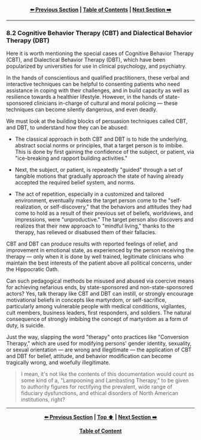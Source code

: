 <div align="center">
  
  **[:arrow_left: Previous Section][Prev] | [Table of Contents][TOC] | [Next Section :arrow_right:][Next]**
  
  [Prev]: /08-1.md
  [Next]: /09-0.md
  [TOC]: https://github.com/true-hindsight/long-overdue-justice/
  
</div>

---

### 8.2 Cognitive Behavior Therapy (CBT) and Dialectical Behavior Therapy (DBT)

Here it is worth mentioning the special cases of Cognitive Behavior Therapy (CBT), and Dialectical Behavior Therapy (DBT), which have been popularized by universities for use in clinical psychology, and psychiatry.

In the hands of conscientious and qualified practitioners, these verbal and interactive techniques can be helpful to consenting patients who need assistance in coping with their challenges, and in build capacity as well as resilience towards a healthier lifestyle. However, in the hands of state-sponsored clinicians in-charge of cultural and moral policing — these techniques can become silently dangerous, and even deadly.

We must look at the building blocks of persuasion techniques called CBT, and DBT, to understand how they can be abused:

- The classical approach in both CBT and DBT is to hide the underlying, abstract social norms or principles, that a target person is to imbibe. This is done by first gaining the confidence of the subject, or patient, via "ice-breaking and rapport building activities."

- Next, the subject, or patient, is repeatedly "guided" through a set of tangible motions that gradually approach the state of having already accepted the required belief system, and norms.

- The act of repetition, especially in a customized and tailored environment, eventually makes the target person come to the "self-realization, or self-discovery," that the behaviors and attitudes they had come to hold as a result of their previous set of beliefs, worldviews, and impressions, were "unproductive." The target person also discovers and realizes that their new approach to "mindful living," thanks to the therapy, has relieved or disabused them of their fallacies.

CBT and DBT can produce results with reported feelings of relief, and improvement in emotional state, as experienced by the person receiving the therapy — only when it is done by well trained, legitimate clinicians who maintain the best interests of the patient above all political concerns, under the Hippocratic Oath.

Can such pedagogical methods be misused and abused via coercive means for achieving nefarious ends, by state-sponsored and non-state-sponsored actors? Yes, talk therapy like CBT and DBT can instill, or strongly encourage motivational beliefs in concepts like martyrdom, or self-sacrifice, particularly among vulnerable people with medical conditions, vigilantes, cult members, business leaders, first responders, and soldiers. The natural consequence of strongly imbibing the concept of martyrdom as a form of duty, is suicide. 

Just the way, slapping the word "therapy" onto practices like "Conversion Therapy," which are used for modifying persons' gender identity, sexuality, or sexual orientation — are wrong and illegitimate — the application of CBT and DBT for belief, attitude, and behavior modification can
become tragically wrong, and woefully illegitimate.

>I mean, it's not like the contents of this documentation would count as some kind of a, "Lampooning and Lambasting Therapy," to be given to authority figures for rectifying the prevalent, wide range of fiduciary dysfunctions, and ethical disorders of North American institutions, right?


---

<div align="center">
  
  **[:arrow_left: Previous Section][Prev] | [Top :arrow_up:][Top] | [Next Section :arrow_right:][Next]** 
  
  **[Table of Content][TOC]**

  [Prev]: /08-1.md
  [Top]: /08-2.md#82-cognitive-behavior-therapy-cbt-and-dialectical-behavior-therapy-dbt
  [Next]: /09-0.md
  [TOC]: https://github.com/true-hindsight/long-overdue-justice/
  
</div>
